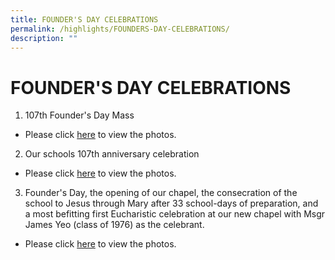 ```yaml
---
title: FOUNDER'S DAY CELEBRATIONS
permalink: /highlights/FOUNDERS-DAY-CELEBRATIONS/
description: ""
---
```

# **FOUNDER'S DAY CELEBRATIONS**
1. 107th Founder's Day Mass
* Please click [here](https://www.facebook.com/100063654667896/posts/pfbid036qb7ujxgh917sZ6J1C8SyXbwSFgcHRzwFdUqF2oyow9k4GZNFmvXFGEWQbUXSNQol/?d=w&mibextid=qC1gEa) to view the photos.

2. Our schools 107th anniversary celebration
*   Please click [here](https://www.facebook.com/100063654667896/posts/pfbid02Hns99t9rT4RgSTiuKiWPtrczATNzPT3uAoG5gkksDZ7svWp4gDzvuKtB2X6cGoSHl/?d=w&mibextid=qC1gEa) to view the photos.

3.  Founder's Day, the opening of our chapel, the consecration of the school to Jesus through Mary after 33 school-days of preparation, and a most befitting first Eucharistic celebration at our new chapel with Msgr James Yeo (class of 1976) as the celebrant.
*   Please click [here](https://www.facebook.com/100063654667896/posts/pfbid0Gzzqqz4fy22T1WKkNLBGUCNU3jn8fpy6oUwnEkEkT5Bz5eyizy52qUwrqMq6ndGCl/?d=w&mibextid=qC1gEa) to view the photos.